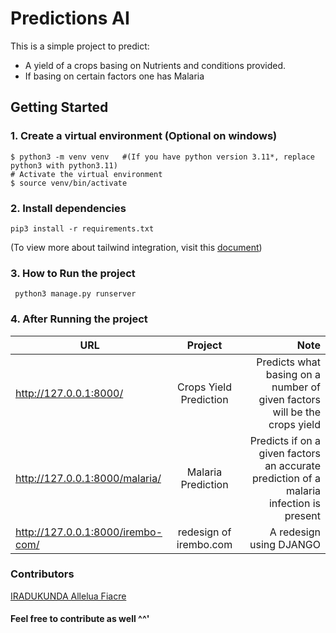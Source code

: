 # Predictions AI

This is a simple project to predict:
- A yield of a crops  basing on Nutrients and conditions provided.
- If basing on certain factors one has Malaria

## Getting Started

### 1. Create a virtual environment (Optional on windows)
```
$ python3 -m venv venv   #(If you have python version 3.11*, replace python3 with python3.11)
# Activate the virtual environment
$ source venv/bin/activate
```




### 2. Install dependencies
```
pip3 install -r requirements.txt
```
(To view more about tailwind integration, visit this [document](https://django-tailwind.readthedocs.io/en/latest/installation.html))

### 3. How to Run the project
```
 python3 manage.py runserver
```

### 4. After Running the project

| URL   |      Project      |  Note |
|----------|:-------------:|------:|
| http://127.0.0.1:8000/ |  Crops Yield Prediction | Predicts what basing on a number of given factors will be the crops yield |
| http://127.0.0.1:8000/malaria/ |    Malaria Prediction    |   Predicts if on a given factors an accurate prediction of a malaria infection is present |
| http://127.0.0.1:8000/irembo-com/ | redesign of irembo.com  |  A redesign using DJANGO |

### Contributors
[IRADUKUNDA Allelua Fiacre](https://github.com/irfiacre)

#### Feel free to contribute as well ^^'
